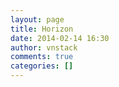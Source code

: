 ```yaml
---
layout: page
title: Horizon
date: 2014-02-14 16:30
author: vnstack
comments: true
categories: []
---
```


